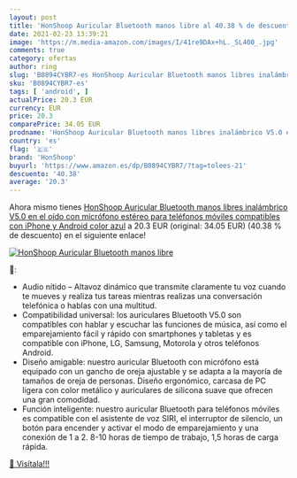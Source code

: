 ```yaml
---
layout: post
title: 'HonShoop Auricular Bluetooth manos libre al 40.38 % de descuento'
date: 2021-02-23 13:39:21
image: 'https://m.media-amazon.com/images/I/41re9DAx+hL._SL400_.jpg'
comments: true
category: ofertas
author: ring
slug: 'B0894CYBR7-es HonShoop Auricular Bluetooth manos libres inalámbrico V5.0...'
sku: 'B0894CYBR7-es'
tags: [ 'android', ]
actualPrice: 20.3 EUR
currency: EUR
price: 20.3
comparePrice: 34.05 EUR
prodname: 'HonShoop Auricular Bluetooth manos libres inalámbrico V5.0 en el oído con micrófono estéreo para teléfonos móviles compatibles con iPhone y Android  color azul'
country: 'es'
flag: '🇪🇸'
brand: 'HonShoop'
buyurl: 'https://www.amazon.es/dp/B0894CYBR7/?tag=tolees-21'
descuento: '40.38'
average: '20.3'
---
```


Ahora mismo tienes [HonShoop Auricular Bluetooth manos libres inalámbrico V5.0 en el oído con micrófono estéreo para teléfonos móviles compatibles con iPhone y Android  color azul](https://www.amazon.es/dp/B0894CYBR7/?tag=tolees-21) a 20.3 EUR (original: 34.05 EUR) (40.38 %  de descuento) en el siguiente enlace!

[![HonShoop Auricular Bluetooth manos libre](https://m.media-amazon.com/images/I/41re9DAx+hL._SL400_.jpg)](https://www.amazon.es/dp/B0894CYBR7/?tag=tolees-21)

🔎:

- Audio nítido – Altavoz dinámico que transmite claramente tu voz cuando te mueves y realiza tus tareas mientras realizas una conversación telefónica o hablas con una multitud.
- Compatibilidad universal: los auriculares Bluetooth V5.0 son compatibles con hablar y escuchar las funciones de música, así como el emparejamiento fácil y rápido con smartphones y tabletas y es compatible con iPhone, LG, Samsung, Motorola y otros teléfonos Android.
- Diseño amigable: nuestro auricular Bluetooth con micrófono está equipado con un gancho de oreja ajustable y se adapta a la mayoría de tamaños de oreja de personas. Diseño ergonómico, carcasa de PC ligera con color metálico y auriculares de silicona suave que ofrecen una gran comodidad.
- Función inteligente: nuestro auricular Bluetooth para teléfonos móviles es compatible con el asistente de voz SIRI, el interruptor de silencio, un botón para encender y activar el modo de emparejamiento y una conexión de 1 a 2. 8-10 horas de tiempo de trabajo, 1,5 horas de carga rápida.

[🛒 Visítala!!!](https://www.amazon.es/dp/B0894CYBR7/?tag=tolees-21)
